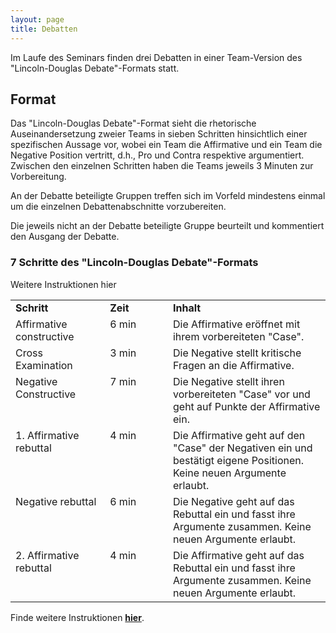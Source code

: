 ```yaml
---
layout: page
title: Debatten
---
```


<style>
  td {
  vertical-align: top;
  align: left;  
  }
</style>

Im Laufe des Seminars finden drei Debatten in einer Team-Version des "Lincoln-Douglas Debate"-Formats statt.

## Format

Das "Lincoln-Douglas Debate"-Format sieht die rhetorische Auseinandersetzung zweier Teams in sieben Schritten hinsichtlich einer spezifischen Aussage vor, wobei ein Team die Affirmative und ein Team die Negative Position vertritt, d.h., Pro und Contra respektive argumentiert. Zwischen den einzelnen Schritten haben die Teams jeweils 3 Minuten zur Vorbereitung.  

An der Debatte beteiligte Gruppen treffen sich im Vorfeld mindestens einmal um die einzelnen Debattenabschnitte vorzubereiten.

Die jeweils nicht an der Debatte beteiligte Gruppe beurteilt und kommentiert den Ausgang der Debatte.


### 7 Schritte des "Lincoln-Douglas Debate"-Formats

Weitere Instruktionen hier

<table cellspacing="0" cellpadding="0">
<col width="30%">
<col width="20%">
<col width="50%">
<tr>
  <td><b>Schritt</b></td>
  <td><b>Zeit</b></td>
  <td><b>Inhalt</b></td>
</tr>
<tr>
  <td>Affirmative constructive</td>
  <td>6 min</td>
  <td>Die Affirmative eröffnet mit ihrem vorbereiteten "Case".</td>
</tr>
<tr>
  <td>Cross Examination</td>
  <td>3 min</td>
  <td>Die Negative stellt kritische Fragen an die Affirmative.</td>
</tr>
<tr>
  <td>Negative Constructive</td>
  <td>7 min</td>
  <td>Die Negative stellt ihren vorbereiteten "Case" vor und geht auf Punkte der Affirmative ein.</td>
</tr>
<tr>
  <td>1. Affirmative rebuttal</td>
  <td>4 min</td>
  <td>Die Affirmative geht auf den "Case" der Negativen ein und bestätigt eigene Positionen. Keine neuen Argumente erlaubt.</td>
</tr>
<tr>
  <td>Negative rebuttal</td>
  <td>6 min</td>
  <td>Die Negative geht auf das Rebuttal ein und fasst ihre Argumente zusammen. Keine neuen Argumente erlaubt.</td>
</tr>
<tr>
  <td>2. Affirmative rebuttal</td>
  <td>4 min</td>
  <td>Die Affirmative geht auf das Rebuttal ein und fasst ihre Argumente zusammen. Keine neuen Argumente erlaubt.</td>
</tr>

</table>

Finde weitere Instruktionen <a href="assets/pdf/ld_format.pdf"><b>hier</b></a>.
